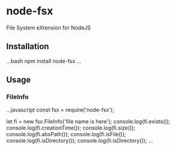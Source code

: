 # node-fsx
File System eXtension for NodeJS

## Installation

...bash
npm install node-fsx
...

## Usage
### FileInfo

...javascript
const fsx = require('node-fsx');

let fi = new fsx.FileInfo('file name is here');
console.log(fi.exists());
console.log(fi.creationTime());
console.log(fi.size());
console.log(fi.absPath());
console.log(fi.isFile());
console.log(fi.isDirectory());
console.log(fi.isDirectory());
...
